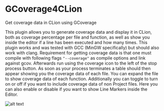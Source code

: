 # GCoverage4CLion
Get coverage data in CLion using GCoverage

This plugin allows you to generate coverage data and display it in CLion, both as coverage percentage per file and function, as well as show you inside the editor if a line has been executed and how many times. This plugin works and was tested with GCC (MinGW specifically) but should also work with clang. Requirement for getting coverage data is that one must compile with following flags `"--coverage"` as compile options and link against gcov. Afterwards run using the coverage icon to the left of the stop process button. As soon as your process terminates a table should then appear showing you the coverage data of each file. You can expand the file to show coverage data of each function. Additionally you can toggle to turn on or off if you want to include coverage data of non Project files. Here you can also enable or disable if you want to show Line Markers inside the Editor.

![alt text][logo]

[logo]:https://imgur.com/Ug47x15.png "View in the Editor"
